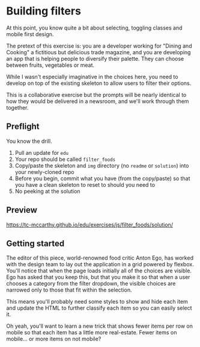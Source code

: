 # Building filters

At this point, you know quite a bit about selecting, toggling classes and mobile first design.

The pretext of this exercise is: you are a developer working for "Dining and Cooking" a fictitious but delicious trade magazine, and you are developing an app that is helping people to diversify their palette. They can choose between fruits, vegetables or meat.

While I wasn't especially imaginative in the choices here, you need to develop on top of the existing skeleton to allow users to filter their options.

This is a collaborative exercise but the prompts will be nearly identical to how they would be delivered in a newsroom, and we'll work through them together.

## Preflight

You know the drill.
1. Pull an update for `edu`
2. Your repo should be called `filter_foods`
3. Copy/paste the skeleton and `img` directory (no `readme` or `solution`) into your newly-cloned repo
4. Before you begin, commit what you have (from the copy/paste) so that you have a clean skeleton to reset to should you need to
5. No peeking at the solution

## Preview

https://tc-mccarthy.github.io/edu/exercises/js/filter_foods/solution/

## Getting started

The editor of this piece, world-renowned food critic Anton Ego, has worked with the design team to lay out the application in a grid powered by flexbox. You'll notice that when the page loads initially all of the choices are visible. Ego has asked that you keep this, but that you make it so that when a user chooses a category from the filter dropdown, the visible choices are narrowed only to those that fit within the selection.

This means you'll probably need some styles to show and hide each item and update the HTML to further classify each item so you can easily select it.

Oh yeah, you'll want to learn a new trick that shows fewer items per row on mobile so that each item has a little more real-estate. Fewer items on mobile... or more items on not mobile?
